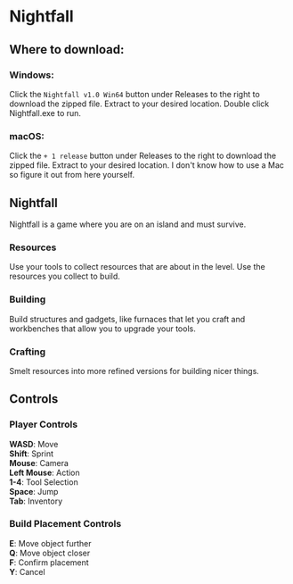 # Nightfall
## Where to download:
### Windows:
Click the ``Nightfall v1.0 Win64`` button under Releases to the right to download the zipped file.
Extract to your desired location.
Double click Nightfall.exe to run.
### macOS:
Click the ``+ 1 release`` button under Releases to the right to download the zipped file.
Extract to your desired location.
I don't know how to use a Mac so figure it out from here yourself.
## Nightfall
Nightfall is a game where you are on an island and must survive. 
### Resources
Use your tools to collect resources that are about in the level. Use the resources you collect to build.
### Building
Build structures and gadgets, like furnaces that let you craft and workbenches that allow you to upgrade your tools.
### Crafting
Smelt resources into more refined versions for building nicer things. 
## Controls
### Player Controls
**WASD**: Move  
**Shift**: Sprint  
**Mouse**: Camera  
**Left Mouse**: Action  
**1-4**: Tool Selection  
**Space**: Jump  
**Tab**: Inventory  
### Build Placement Controls
**E**: Move object further  
**Q**: Move object closer  
**F**: Confirm placement  
**Y**: Cancel  

